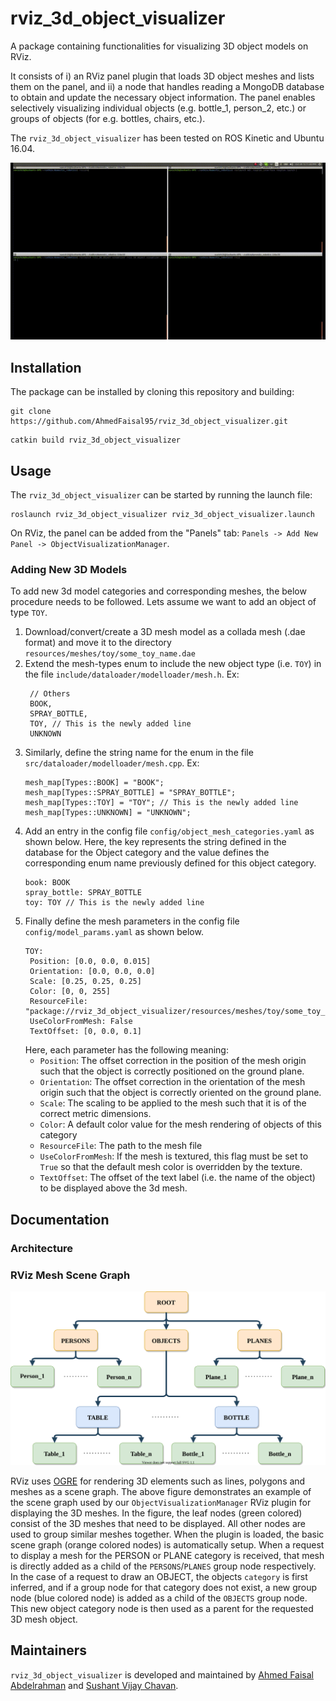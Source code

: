 # rviz_3d_object_visualizer

A package containing functionalities for visualizing 3D object models on RViz. 

It consists of i) an RViz panel plugin that loads 3D object meshes and lists them on the panel, and ii) a node that handles reading a MongoDB database to obtain and update the necessary object information. The panel enables selectively visualizing individual objects (e.g. bottle_1, person_2, etc.) or groups of objects (for e.g. bottles, chairs, etc.).

The `rviz_3d_object_visualizer` has been tested on ROS Kinetic and Ubuntu 16.04.


[![Demo](docs/images/RvizDemo.gif)](docs/videos/RvizDemo.mp4)


## Installation

The package can be installed by cloning this repository and building:
```
git clone https://github.com/AhmedFaisal95/rviz_3d_object_visualizer.git
```
```
catkin build rviz_3d_object_visualizer
```


## Usage

The `rviz_3d_object_visualizer` can be started by running the launch file:
```
roslaunch rviz_3d_object_visualizer rviz_3d_object_visualizer.launch
```

On RViz, the panel can be added from the "Panels" tab: ```Panels -> Add New Panel -> ObjectVisualizationManager```.


### Adding New 3D Models
<!-- TODO: describe instructions for adding object models -->
To add new 3d model categories and corresponding meshes, the below procedure needs to be followed. Lets assume we want to add an object of type `TOY`.
1. Download/convert/create a 3D mesh model as a collada mesh (.dae format) and move it to the directory `resources/meshes/toy/some_toy_name.dae`
2. Extend the mesh-types enum to include the new object type (i.e. `TOY`) in the file `include/dataloader/modelloader/mesh.h`. Ex:<br> 
   ```
    // Others
    BOOK,
    SPRAY_BOTTLE,
    TOY, // This is the newly added line
    UNKNOWN
   ```
3. Similarly, define the string name for the enum in the file `src/dataloader/modelloader/mesh.cpp`. Ex:<br>
    ```
    mesh_map[Types::BOOK] = "BOOK";
    mesh_map[Types::SPRAY_BOTTLE] = "SPRAY_BOTTLE";
    mesh_map[Types::TOY] = "TOY"; // This is the newly added line
    mesh_map[Types::UNKNOWN] = "UNKNOWN";
   ```
4. Add an entry in the config file `config/object_mesh_categories.yaml` as shown below. Here, the key represents the string defined in the database for the Object category and the value defines the corresponding enum name previously defined for this object category.<br>
    ```
    book: BOOK
    spray_bottle: SPRAY_BOTTLE
    toy: TOY // This is the newly added line
   ```
5. Finally define the mesh parameters in the config file `config/model_params.yaml` as shown below.
   ```
   TOY:
    Position: [0.0, 0.0, 0.015]
    Orientation: [0.0, 0.0, 0.0]
    Scale: [0.25, 0.25, 0.25]
    Color: [0, 0, 255]
    ResourceFile: "package://rviz_3d_object_visualizer/resources/meshes/toy/some_toy_name.dae"
    UseColorFromMesh: False
    TextOffset: [0, 0.0, 0.1]
   ```
   Here, each parameter has the following meaning:
   * `Position`: The offset correction in the position of the mesh origin such that the object is correctly positioned on the ground plane.
   * `Orientation`: The offset correction in the orientation of the mesh origin such that the object is correctly oriented on the ground plane.
   * `Scale`: The scaling to be applied to the mesh such that it is of the correct metric dimensions. 
   * `Color`: A default color value for the mesh rendering of objects of this category
   * `ResourceFile`: The path to the mesh file
   * `UseColorFromMesh`: If the mesh is textured, this flag must be set to `True` so that the default mesh color is overridden by the texture.
   * `TextOffset`: The offset of the text label (i.e. the name of the object) to be displayed above the 3d mesh.

## Documentation

### Architecture

<!-- TODO: UML diagram -->



### RViz Mesh Scene Graph

![scene](docs/images/SceneGraph.svg)

RViz uses [OGRE](https://www.ogre3d.org/) for rendering 3D elements such as lines, polygons and meshes as a scene graph. The above figure demonstrates an example of the scene graph used by our `ObjectVisualizationManager` RViz plugin for displaying the 3D meshes. In the figure, the leaf nodes (green colored) consist of the 3D meshes that need to be displayed. All other nodes are used to group similar meshes together. When the plugin is loaded, the basic scene graph (orange colored nodes) is automatically setup. When a request to display a mesh for the PERSON or PLANE category is received, that mesh is directly added as a child of the `PERSONS`/`PLANES` group node respectively. In the case of a request to draw an OBJECT, the objects `category` is first inferred, and if a group node for that category does not exist, a new group node (blue colored node) is added as a child of the `OBJECTS` group node. This new object category node is then used as a parent for the requested 3D mesh object.


## Maintainers

`rviz_3d_object_visualizer` is developed and maintained by [Ahmed Faisal Abdelrahman](https://github.com/AhmedFaisal95) and [Sushant Vijay Chavan](https://github.com/Sushant-Chavan).
